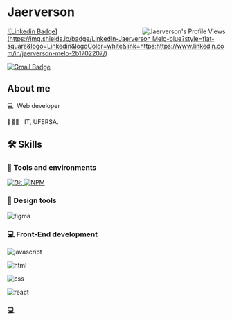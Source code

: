 #  Jaerverson

<img align="right" src="https://komarev.com/ghpvc/?username=JaérversonMelo" alt="Jaerverson's Profile Views" />

[![Linkedin Badge](https://img.shields.io/badge/LinkedIn-Jaerverson Melo-blue?style=flat-square&logo=Linkedin&logoColor=white&link=https:https://www.linkedin.com/in/jaerverson-melo-2b1702207/)](https://www.linkedin.com/in/jaérverson-melo-2b1702207/)

[![Gmail Badge](https://img.shields.io/badge/jaerversonwagner@gmail.com-c14438?style=flat-square&logo=Gmail&logoColor=white&link=mailto:jaerversonwagner@gmail.com
)](mailto:jaerversonwagner@gmail.com)

##  About me

💻 &nbsp;Web developer 

🧑🏻‍💻 &nbsp; IT, UFERSA.


##  🛠️ Skills

###  :wrench: Tools and environments

<!-- GIT -->

<a href="#">

<img alt="Git" src="https://img.shields.io/badge/Git-F05032.svg?style=for-the-badge&logo=git&logoColor=white" />

</a>

<!-- NPM -->

<a href="#">
<img alt="NPM" src="https://img.shields.io/badge/NPM-CB3837.svg?style=for-the-badge&logo=npm&logoColor=white" />
</a>

### 🎨 Design tools

![figma](https://img.shields.io/badge/Figma-F24E1E?style=for-the-badge&logo=figma&logoColor=white)

###  :computer: Front-End development
![javascript](https://img.shields.io/badge/JavaScript-F7DF1E?style=for-the-badge&logo=javascript&logoColor=black)

![html](https://img.shields.io/badge/HTML5-E34F26?style=for-the-badge&logo=html5&logoColor=white)

![css](https://img.shields.io/badge/CSS3-1572B6?style=for-the-badge&logo=css3&logoColor=white)

![react](https://img.shields.io/badge/React-20232A?style=for-the-badge&logo=react&logoColor=61DAFB)

###  :computer: 
